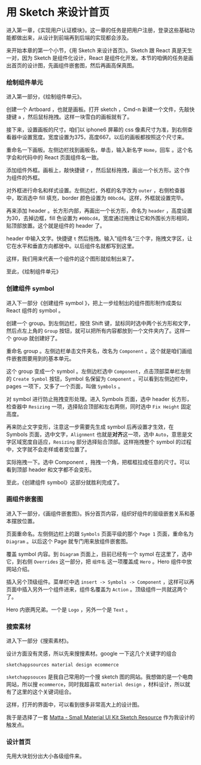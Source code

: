 # 用 Sketch 来设计首页

进入第一章，《实现用户认证模块》。这一章的任务是把用户注册，登录这些基础功能都做出来，从设计到前端再到后端的实现都会涉及。

来开始本章的第一个小节，《用 Sketch 来设计首页》。Sketch 跟 React 真是天生一对，因为 Sketch 是组件化设计，React 是组件化开发。本节的咱俩的任务是画出首页的设计图，先画组件嵌套图，然后再画高保真图。

### 绘制组件单元

进入第一部分，《绘制组件单元》。

创建一个 Artboard ，也就是画板。打开 sketch ，Cmd-n 新建一个文件，先敲快捷键 `a` ，然后鼠标拖拽。这样一块雪白的画板就有了。

接下来，设置画板的尺寸。咱们以 iphone6 屏幕的 css 像素尺寸为准，到右侧查看器中设置宽度。宽度设置为375，高度667。以后的画板都按照这个尺寸来。

重命名一下画板。左侧边栏找到画板名，单击，输入新名字 `Home`，回车 。这个名字会和代码中的 React 页面组件名一致。

添加组件外框。画板上，敲快捷键 `r` ，然后鼠标拖拽，画出一个长方形。这个作为组件的外框。

对外框进行命名和样式设置。左侧边栏，外框的名字改为 `outer` ，右侧检查器中，取消选中 fill 填充，border 颜色设置为 `00bcd4`。这样，外框就设置完毕。

再来添加 header 。长方形内部，再画出一个长方形，命名为 `header` ，高度设置为30，去掉边框，fill 色设置为 `#00bcd4`，宽度通过拖拽让它和外围长方形相同，贴顶部放置。这个就是组件的 header 了。

header 中输入文字。快捷键 `t` 然后拖拽。输入”组件名“三个字，拖拽文字区，让它在水平和垂直方向都居中。以后组件名就都写到这里。

这样，我们用来代表一个组件的这个图形就绘制出来了。

至此，《绘制组件单元》


### 创建组件 symbol

进入下一部分《创建组件 symbol 》，把上一步绘制出的组件图形制作成类似 React 组件的 symbol 。

创建一个 group。到左侧边栏，按住 Shift 键，鼠标同时选中两个长方形和文字，然后点左上角的 `Group` 按钮，就可以把所有内容都放到一个文件夹内了。这样一个 group 就创建好了。

重命名 group 。左侧边栏单击文件夹名，改名为 `Component` 。这个就是咱们画组件嵌套图要用到的基本单元。

这个 group 变成一个 symbol 。左侧边栏选中 `Component`，点击顶部菜单栏左侧的 `Create Symbol` 按钮，Symbol 名保留为 `Component` 。可以看到左侧边栏中，pages 一项下，又多了一个页面，叫做 `Symbols` 。

对 symbol 进行防止拖拽变形处理。进入 Symbols 页面，选中 header 长方形，检查器中 `Resizing` 一项，选择贴合顶部和左右两侧，同时选中 `Fix Height` 固定高度。

再来防止文字变形，注意这一步需要先生成 symbol 后再设置才生效，在 Symbols 页面，选中文字，`Alignment` 也就是**对齐**这一项，选中 `Auto`，意思是文字区域宽度自适应，`Resizing` 部分选择贴合顶部。这样拖拽整个 symbol 的过程中，文字就不会走样或者变位置了。

实际拖拽一下。选中 Component ，拖拽一个角，把框框拉成任意的尺寸。可以看到顶部 header 和文字都不会变形。

至此，《创建组件 symbol》这部分就胜利完成了。

### 画组件嵌套图

进入下一部分，《画组件嵌套图》。拆分首页内容，组织好组件的层级嵌套关系和基本摆放位置。

页面重命名。左侧侧边栏上的跟 `Symbols` 页面平级的那个 `Page 1` 页面，重命名为 `Diagram` 。以后这个 Page 就专门用来放组件嵌套图。 


覆盖 symbol 内容。到 `Diagram` 页面上，目前已经有一个 symol 在这里了，选中它，到右侧 `Overrides` 这一部分，把 `组件名` 这一项覆盖成 `Hero` 。Hero 组件中放网站介绍。

插入另个顶级组件。菜单栏中选 `insert -> Symbols -> Component` ，这样可以再页面中插入另外一个组件进来，组件名覆盖为 `Action` 。顶级组件一共就这两个了。

Hero 内嵌两兄弟。一个是 `Logo` ，另外一个是 `Text` 。






### 搜索素材

进入下一部分《搜索素材》。


设计方面没有灵感，所以先来搜搜素材。google 一下这几个关键字的组合

```
sketchappsources material design ecommerce
```

`sketchappsouces` 是我自己常用的一个搜 sketch 图的网站。我想做的是一个电商网站，所以搜 `ecommerce`，同时我超喜欢 `material design` ，材料设计，所以就有了这里的这个关键词组合。

这样，打开的界面中，可以看到很多非常高大上的设计图。

我于是选择了一套 [Matta - Small Material UI Kit Sketch Resource](https://www.sketchappsources.com/free-source/2758-material-design-ui-kit-sketch-freebie-resource.html) 作为我设计的触发点。

### 设计首页

先用大块划分出大小各级组件来。
